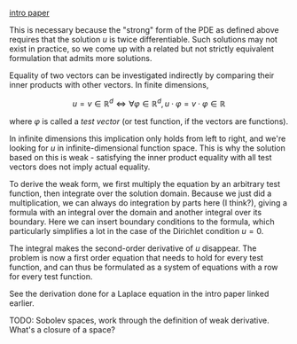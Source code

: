 [intro paper](https://warwick.ac.uk/fac/sci/hetsys/studentinformation/induction/mathsinduction/pde/pde.pdf)

This is necessary because the "strong" form of the PDE as defined above
requires that the solution $u$ is twice differentiable.
Such solutions may not exist in practice, so we come up with a related
but not strictly equivalent formulation that admits more solutions.

Equality of two vectors can be investigated indirectly by comparing
their inner products with other vectors. In finite dimensions,

$$
u = v \in \mathbb{R}^d \iff \forall \varphi \in \mathbb{R}^d
, u \cdot \varphi = v \cdot \varphi \in \mathbb{R}
$$

where $\varphi$ is called a _test vector_ (or test function, if the vectors are functions).

In infinite dimensions this implication only holds from left to right,
and we're looking for $u$ in infinite-dimensional function space.
This is why the solution based on this is weak - satisfying the
inner product equality with all test vectors does not imply actual equality.

To derive the weak form, we first multiply the equation
by an arbitrary test function, then integrate over the solution domain.
Because we just did a multiplication, we can always do integration by parts here
(I think?), giving a formula with an integral over the domain and another
integral over its boundary. Here we can insert boundary conditions to the formula,
which particularly simplifies a lot in the case of the Dirichlet condition $u = 0$.

The integral makes the second-order derivative of $u$ disappear.
The problem is now a first order equation that needs to hold for
every test function, and can thus be formulated as a system of equations
with a row for every test function.

See the derivation done for a Laplace equation in the intro paper linked earlier.

TODO: Sobolev spaces, work through the definition of weak derivative.
What's a closure of a space?
